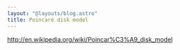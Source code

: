 ```yaml
---
layout: "@layouts/blog.astro"
title: Poincaré disk model
---
```


http://en.wikipedia.org/wiki/Poincar%C3%A9_disk_model
